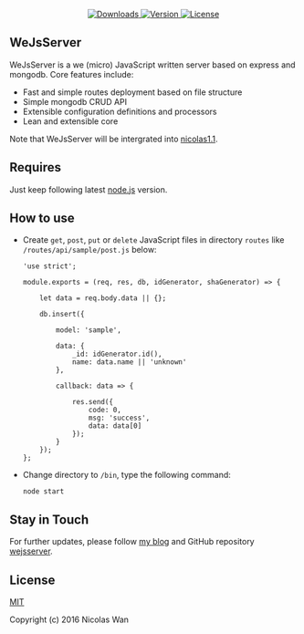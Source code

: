 <p align="center">
	<a href="https://www.npmjs.com/package/wejsserver">
		<img src="https://img.shields.io/npm/dt/wejsserver.svg" alt="Downloads">
	</a>
	<a href="https://www.npmjs.com/package/wejsserver">
		<img src="https://img.shields.io/npm/v/wejsserver.svg" alt="Version">
	</a>
	<a href="https://www.npmjs.com/package/wejsserver">
		<img src="https://img.shields.io/npm/l/wejsserver.svg" alt="License">
	</a>
</p>

## WeJsServer
WeJsServer is a we (micro) JavaScript written server based on express and mongodb. Core features include:

- Fast and simple routes deployment based on file structure
- Simple mongodb CRUD API
- Extensible configuration definitions and processors
- Lean and extensible core

Note that WeJsServer will be intergrated into [nicolas1.1](https://github.com/NicolasSchwarzer/nicolas1.1).

## Requires

Just keep following latest [node.js](https://nodejs.org/en/) version.

## How to use

- Create `get`, `post`, `put` or `delete` JavaScript files in directory `routes` like `/routes/api/sample/post.js` below:

	```
	'use strict';

	module.exports = (req, res, db, idGenerator, shaGenerator) => {

		let data = req.body.data || {};

		db.insert({

			model: 'sample',

			data: {
				_id: idGenerator.id(),
				name: data.name || 'unknown'
			},

			callback: data => {

				res.send({
					code: 0,
					msg: 'success',
					data: data[0]
				});
			}
		});
	};
	```

- Change directory to `/bin`, type the following command:

	```
	node start
	```

## Stay in Touch

For further updates, please follow [my blog](http://www.jianshu.com/users/0ed0a3f2200c) and GitHub repository [wejsserver](https://github.com/NicolasSchwarzer/wejsserver).

## License

[MIT](http://opensource.org/licenses/MIT)

Copyright (c) 2016 Nicolas Wan

